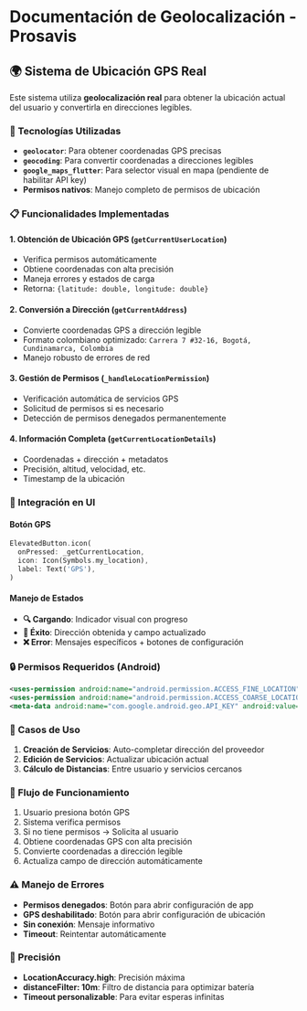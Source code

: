 # Documentación de Geolocalización - Prosavis

## 🌍 Sistema de Ubicación GPS Real

Este sistema utiliza **geolocalización real** para obtener la ubicación actual del usuario y convertirla en direcciones legibles.

### 🔧 Tecnologías Utilizadas

- **`geolocator`**: Para obtener coordenadas GPS precisas
- **`geocoding`**: Para convertir coordenadas a direcciones legibles
- **`google_maps_flutter`**: Para selector visual en mapa (pendiente de habilitar API key)
- **Permisos nativos**: Manejo completo de permisos de ubicación

### 📋 Funcionalidades Implementadas

#### 1. **Obtención de Ubicación GPS** (`getCurrentUserLocation`)
- Verifica permisos automáticamente
- Obtiene coordenadas con alta precisión
- Maneja errores y estados de carga
- Retorna: `{latitude: double, longitude: double}`

#### 2. **Conversión a Dirección** (`getCurrentAddress`)
- Convierte coordenadas GPS a dirección legible
- Formato colombiano optimizado: `Carrera 7 #32-16, Bogotá, Cundinamarca, Colombia`
- Manejo robusto de errores de red

#### 3. **Gestión de Permisos** (`_handleLocationPermission`)
- Verificación automática de servicios GPS
- Solicitud de permisos si es necesario
- Detección de permisos denegados permanentemente

#### 4. **Información Completa** (`getCurrentLocationDetails`)
- Coordenadas + dirección + metadatos
- Precisión, altitud, velocidad, etc.
- Timestamp de la ubicación

### 🎯 Integración en UI

#### Botón GPS
```dart
ElevatedButton.icon(
  onPressed: _getCurrentLocation,
  icon: Icon(Symbols.my_location),
  label: Text('GPS'),
)
```

#### Manejo de Estados
- **🔍 Cargando**: Indicador visual con progreso
- **📍 Éxito**: Dirección obtenida y campo actualizado
- **❌ Error**: Mensajes específicos + botones de configuración

### 🔒 Permisos Requeridos (Android)

```xml
<uses-permission android:name="android.permission.ACCESS_FINE_LOCATION" />
<uses-permission android:name="android.permission.ACCESS_COARSE_LOCATION" />
<meta-data android:name="com.google.android.geo.API_KEY" android:value="@string/google_maps_api_key" />
```

### 🚀 Casos de Uso

1. **Creación de Servicios**: Auto-completar dirección del proveedor
2. **Edición de Servicios**: Actualizar ubicación actual
3. **Cálculo de Distancias**: Entre usuario y servicios cercanos

### 🔄 Flujo de Funcionamiento

1. Usuario presiona botón GPS
2. Sistema verifica permisos
3. Si no tiene permisos → Solicita al usuario
4. Obtiene coordenadas GPS con alta precisión
5. Convierte coordenadas a dirección legible
6. Actualiza campo de dirección automáticamente

### ⚠️ Manejo de Errores

- **Permisos denegados**: Botón para abrir configuración de app
- **GPS deshabilitado**: Botón para abrir configuración de ubicación
- **Sin conexión**: Mensaje informativo
- **Timeout**: Reintentar automáticamente

### 🎯 Precisión

- **LocationAccuracy.high**: Precisión máxima
- **distanceFilter: 10m**: Filtro de distancia para optimizar batería
- **Timeout personalizable**: Para evitar esperas infinitas
